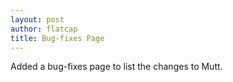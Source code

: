 ```yaml
---
layout: post
author: flatcap
title: Bug-fixes Page
---
```


Added a bug-fixes page to list the changes to Mutt.

